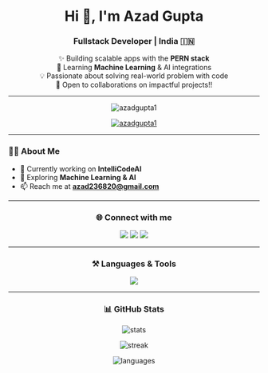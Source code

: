 <h1 align="center">Hi 👋, I'm Azad Gupta</h1>
<h3 align="center">Fullstack Developer | India 🇮🇳 </h3>

<p align="center">
✨ Building scalable apps with the <b>PERN stack</b> <br/>
🌱 Learning <b>Machine Learning</b> & AI integrations <br/>
💡 Passionate about solving real-world problem with code <br/>
🤝 Open to collaborations on impactful projects!!
</p>

---

<p align="center"> 
  <img src="https://komarev.com/ghpvc/?username=azadgupta1&label=Profile%20Views&color=lightgrey&style=for-the-badge" alt="azadgupta1" /> 
</p>

<p align="center"> 
  <a href="https://github.com/ryo-ma/github-profile-trophy">
    <img src="https://github-profile-trophy.vercel.app/?username=azadgupta1&theme=darkhub&no-frame=true&row=2&column=3" alt="azadgupta1" />
  </a> 
</p>

---

### 🧑‍💻 About Me
- 🔭 Currently working on **IntelliCodeAI**  
- 🌱 Exploring **Machine Learning & AI**  
- 📫 Reach me at **azad236820@gmail.com**  

---

<h3 align="center">🌐 Connect with me</h3>
<p align="center">
<a href="https://linkedin.com/in/azad-gupta-b03a6b252" target="blank"><img src="https://img.shields.io/badge/LinkedIn-0A66C2?style=for-the-badge&logo=linkedin&logoColor=white" /></a>
<a href="https://codeforces.com/profile/azadgupta" target="blank"><img src="https://img.shields.io/badge/Codeforces-1F8ACB?style=for-the-badge&logo=codeforces&logoColor=white" /></a>
<a href="https://www.leetcode.com/azadgupta23" target="blank"><img src="https://img.shields.io/badge/LeetCode-FFA116?style=for-the-badge&logo=leetcode&logoColor=white" /></a>
</p>

---

<h3 align="center">⚒️ Languages & Tools</h3>
<p align="center"> 
<img src="https://skillicons.dev/icons?i=cpp,html,css,js,react,nodejs,express,postgresql,tailwind,postman&theme=dark" />
</p>

---

<h3 align="center">📊 GitHub Stats</h3>
<p align="center">
  <img src="https://github-readme-stats.vercel.app/api?username=azadgupta1&show_icons=true&theme=radical&hide_border=true" alt="stats" />
</p>

<p align="center">
  <img src="https://github-readme-streak-stats.herokuapp.com/?user=azadgupta1&theme=radical&hide_border=true" alt="streak" />
</p>

<p align="center">
  <img src="https://github-readme-stats.vercel.app/api/top-langs?username=azadgupta1&show_icons=true&locale=en&layout=compact&theme=radical&hide_border=true" alt="languages" />
</p>
